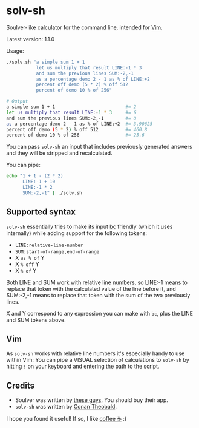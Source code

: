 # solv-sh

Soulver-like calculator for the command line, intended for [Vim](#vim).

Latest version: 1.1.0

Usage:

```sh
./solv.sh "a simple sum 1 + 1
           let us multiply that result LINE:-1 * 3
           and sum the previous lines SUM:-2,-1
           as a percentage demo 2 - 1 as % of LINE:+2
           percent off demo (5 * 2) % off 512
           percent of demo 10 % of 256"

# Output
a simple sum 1 + 1                          #= 2
let us multiply that result LINE:-1 * 3     #= 6
and sum the previous lines SUM:-2,-1        #= 8
as a percentage demo 2 - 1 as % of LINE:+2  #= 3.90625
percent off demo (5 * 2) % off 512          #= 460.8
percent of demo 10 % of 256                 #= 25.6
```

You can pass `solv-sh` an input that includes previously generated answers and
they will be stripped and recalculated.


You can pipe:

```sh
echo "1 + 1 - (2 * 2)
      LINE:-1 + 10
      LINE:-1 * 2
      SUM:-2,-1" | ./solv.sh
```

## Supported syntax

`solv-sh` essentially tries to make its input
[bc](https://linux.die.net/man/1/bc) friendly (which it uses internally) while
adding support for the following tokens:

- `LINE:relative-line-number`
- `SUM:start-of-range,end-of-range`
- X `as % of` Y
- X `% off` Y
- X `% of` Y

Both LINE and SUM work with relative line numbers, so LINE:-1 means to replace
that token with the calculated value of the line before it, and SUM:-2,-1 means
to replace that token with the sum of the two previously lines.

X and Y correspond to any expression you can make with `bc`, plus the LINE and
SUM tokens above.

## Vim

As `solv-sh` works with relative line numbers it's especially handy to use
within Vim: You can pipe a VISUAL selection of calculations to `solv-sh` by
hitting `!` on your keyboard and entering the path to the script.

## Credits

- Soulver was written by [these guys](https://soulver.app/). You should buy their app.
- `solv-sh` was written by [Conan Theobald](https://github.com/shuckster/).

I hope you found it useful! If so, I like [coffee ☕️](https://www.buymeacoffee.com/shuckster) :)
